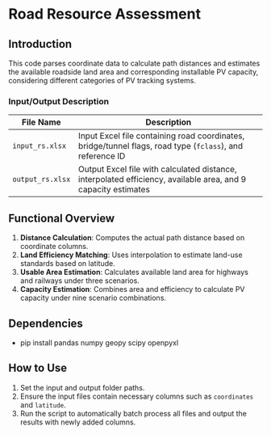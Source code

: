 # Road Resource Assessment

## Introduction
This code parses coordinate data to calculate path distances and estimates the available roadside land area and corresponding installable PV capacity, considering different categories of PV tracking systems.

### Input/Output Description

| File Name        | Description                                                  |
| ---------------- | ------------------------------------------------------------ |
| `input_rs.xlsx`  | Input Excel file containing road coordinates, bridge/tunnel flags, road type (`fclass`), and reference ID |
| `output_rs.xlsx` | Output Excel file with calculated distance, interpolated efficiency, available area, and 9 capacity estimates |

## Functional Overview
1. **Distance Calculation**: Computes the actual path distance based on coordinate columns.
2. **Land Efficiency Matching**: Uses interpolation to estimate land-use standards based on latitude.
3. **Usable Area Estimation**: Calculates available land area for highways and railways under three scenarios.
4. **Capacity Estimation**: Combines area and efficiency to calculate PV capacity under nine scenario combinations.

## Dependencies
- pip install pandas numpy geopy scipy openpyxl

## How to Use
1. Set the input and output folder paths.
2. Ensure the input files contain necessary columns such as `coordinates` and `latitude`.
3. Run the script to automatically batch process all files and output the results with newly added columns.